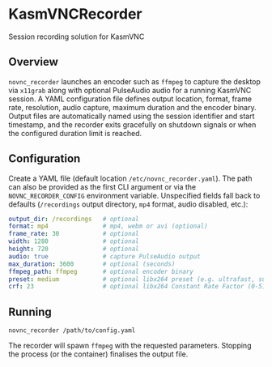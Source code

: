 # KasmVNCRecorder
Session recording solution for KasmVNC

## Overview

`novnc_recorder` launches an encoder such as `ffmpeg` to capture the desktop
via `x11grab` along with optional PulseAudio audio for a running KasmVNC
session. A YAML configuration file defines output location, format, frame rate,
resolution, audio capture, maximum duration and the encoder binary. Output
files are automatically named using the session identifier and start timestamp,
and the recorder exits gracefully on shutdown signals or when the configured
duration limit is reached.

## Configuration

Create a YAML file (default location `/etc/novnc_recorder.yaml`). The path can
also be provided as the first CLI argument or via the
`NOVNC_RECORDER_CONFIG` environment variable. Unspecified fields fall back to
defaults (`/recordings` output directory, `mp4` format, audio disabled, etc.):

```yaml
output_dir: /recordings   # optional
format: mp4               # mp4, webm or avi (optional)
frame_rate: 30            # optional
width: 1280               # optional
height: 720               # optional
audio: true               # capture PulseAudio output
max_duration: 3600        # optional (seconds)
ffmpeg_path: ffmpeg       # optional encoder binary
preset: medium            # optional libx264 preset (e.g. ultrafast, superfast)
crf: 23                   # optional libx264 Constant Rate Factor (0-51)
```

## Running

```
novnc_recorder /path/to/config.yaml
```

The recorder will spawn `ffmpeg` with the requested parameters. Stopping the
process (or the container) finalises the output file.
